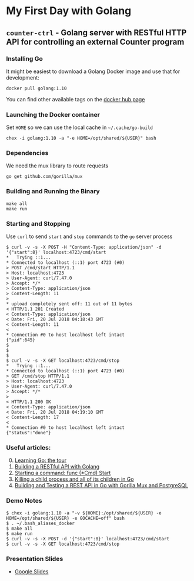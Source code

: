 # My First Day with Golang

## `counter-ctrl` -  Golang server with RESTful HTTP API for controlling an external Counter program

### Installing Go

It might be easiest to download a Golang Docker image and use that for development:

```
docker pull golang:1.10
```

You can find other available tags on the [docker hub page](https://hub.docker.com/_/golang/)

### Launching the Docker container

Set `HOME` so we can use the local cache in `~/.cache/go-build`
```
chex -i golang:1.10 -a "-e HOME=/opt/shared/${USER}" bash
```

### Dependencies

We need the mux library to route requests
```
go get github.com/gorilla/mux
```

### Building and Running the Binary

```
make all
make run
```

### Starting and Stopping

Use `curl` to send `start` and `stop` commands to the `go` server process

```
$ curl -v -s -X POST -H "Content-Type: application/json" -d '{"start":8}' localhost:4723/cmd/start
*   Trying ::1...
* Connected to localhost (::1) port 4723 (#0)
> POST /cmd/start HTTP/1.1
> Host: localhost:4723
> User-Agent: curl/7.47.0
> Accept: */*
> Content-Type: application/json
> Content-Length: 11
> 
* upload completely sent off: 11 out of 11 bytes
< HTTP/1.1 201 Created
< Content-Type: application/json
< Date: Fri, 20 Jul 2018 04:18:43 GMT
< Content-Length: 11
< 
* Connection #0 to host localhost left intact
{"pid":645}
$
$
$
$ curl -v -s -X GET localhost:4723/cmd/stop
*   Trying ::1...
* Connected to localhost (::1) port 4723 (#0)
> GET /cmd/stop HTTP/1.1
> Host: localhost:4723
> User-Agent: curl/7.47.0
> Accept: */*
> 
< HTTP/1.1 200 OK
< Content-Type: application/json
< Date: Fri, 20 Jul 2018 04:19:10 GMT
< Content-Length: 17
< 
* Connection #0 to host localhost left intact
{"status":"done"}
```

### Useful articles:

0. [Learning Go: the tour](https://tour.golang.org/list)
1. [Building a RESTful API with Golang](https://www.codementor.io/codehakase/building-a-restful-api-with-golang-a6yivzqdo)
2. [Starting a command: func (*Cmd) Start](https://golang.org/pkg/os/exec/#Cmd.Start)
3. [Killing a child process and all of its children in Go](https://medium.com/@felixge/killing-a-child-process-and-all-of-its-children-in-go-54079af94773)
4. [Building and Testing a REST API in Go with Gorilla Mux and PostgreSQL](https://semaphoreci.com/community/tutorials/building-and-testing-a-rest-api-in-go-with-gorilla-mux-and-postgresql)

### Demo Notes

```
$ chex -i golang:1.10 -a "-v ${HOME}:/opt/shared/${USER} -e HOME=/opt/shared/${USER} -e GOCACHE=off" bash
$ . ~/.bash_aliases_docker
$ make all
$ make run
$ curl -v -s -X POST -d '{"start":8}' localhost:4723/cmd/start
$ curl -v -s -X GET localhost:4723/cmd/stop
```

### Presentation Slides
* [Google Slides](https://docs.google.com/presentation/d/1iBMzga0pWLxJsUD2zuF0axwtkVc47CNen4prYXNNGHw/edit?usp=sharing)
